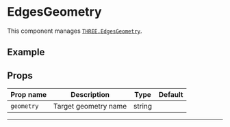 # EdgesGeometry

  <script setup>
  import EdgesGeometry from '../../examples/EdgesGeometry.vue'
  </script>

This component manages [`THREE.EdgesGeometry`](https://threejs.org/docs/#api/en/geometries/EdgesGeometry).

## Example

  <ClientOnly>
  <EdgesGeometry />
  </ClientOnly>


## Props

| Prop name | Description          | Type   | Default |
| --------- | -------------------- | ------ | ------- |
|` geometry  `| Target geometry name | string |         |

---

